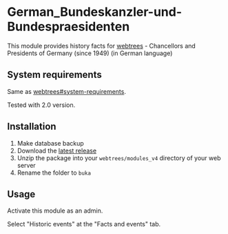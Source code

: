 ﻿# German_Bundeskanzler-und-Bundespraesidenten
This module provides history facts for [webtrees](https://www.webtrees.net/) - Chancellors and Presidents of Germany (since 1949) (in German language)

## System requirements
Same as [webtrees#system-requirements](https://github.com/fisharebest/webtrees#system-requirements).

Tested with 2.0 version.

## Installation
1. Make database backup
1. Download the [latest release](https://github.com/hartenthaler/German_Bundeskanzler-und-Bundespraesidenten/releases/latest)
1. Unzip the package into your `webtrees/modules_v4` directory of your web server
1. Rename the folder to `buka`

## Usage
Activate this module as an admin.

Select "Historic events" at the "Facts and events" tab. 
